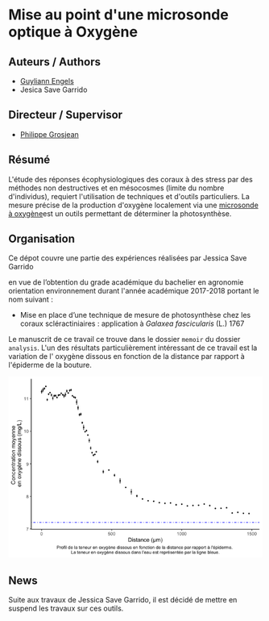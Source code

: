 
<!-- README.md is generated from README.Rmd. Please edit that file -->
Mise au point d'une microsonde optique à Oxygène
================================================

Auteurs / Authors
-----------------

-   [Guyliann Engels](https://github.com/GuyliannEngels)
-   Jesica Save Garrido

Directeur / Supervisor
----------------------

-   [Philippe Grosjean](https://github.com/phgrosjean)

Résumé
------

L'étude des réponses écophysiologiques des coraux à des stress par des méthodes non destructives et en mésocosmes (limite du nombre d'individus), requiert l'utilisation de techniques et d'outils particuliers. La mesure précise de la production d'oxygène localement via une [microsonde à oxygène](https://www.pyroscience.com/retractable-fiber-optic-oxygen-sensors.html)est un outils permettant de déterminer la photosynthèse.

Organisation
------------

Ce dépot couvre une partie des expériences réalisées par Jessica Save Garrido

en vue de l’obtention du grade académique du bachelier en agronomie orientation environnement durant l'année académique 2017-2018 portant le nom suivant :

-   Mise en place d’une technique de mesure de photosynthèse chez les coraux scléractiniaires : application à *Galaxea fascicularis* (L.) 1767

Le manuscrit de ce travail ce trouve dans le dossier `memoir` du dossier `analysis`. L'un des résultats particulièrement intéressant de ce travail est la variation de l' oxygène dissous en fonction de la distance par rapport à l'épiderme de la bouture.

![](README-unnamed-chunk-3-1.png)

News
----

Suite aux travaux de Jessica Save Garrido, il est décidé de mettre en suspend les travaux sur ces outils.
